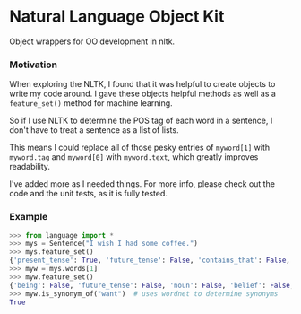 # Natural Language Object Kit

Object wrappers for OO development in nltk.

### Motivation

When exploring the NLTK, I found that it was helpful to create objects to write my code around. I gave these objects helpful methods as well as a `feature_set()` method for machine learning.

So if I use NLTK to determine the POS tag of each word in a sentence, I don't have to treat a sentence as a list of lists.

This means I could replace all of those pesky entries of `myword[1]` with `myword.tag` and `myword[0]` with `myword.text`, which greatly improves readability.

I've added more as I needed things. For more info, please check out the code and the unit tests, as it is fully tested.

### Example

```python
>>> from language import *
>>> mys = Sentence("I wish I had some coffee.")
>>> mys.feature_set()
{'present_tense': True, 'future_tense': False, 'contains_that': False, 'past_tense': True, 'contains_being_verb': False, 'contains_attitude_verb': True, 'contains_belief_verb': False}
>>> myw = mys.words[1]
>>> myw.feature_set()
{'being': False, 'future_tense': False, 'noun': False, 'belief': False, 'attitude': True, 'past_tense': False, 'verb': True, 'present_tense': True, 'nonverb': False}
>>> myw.is_synonym_of("want")  # uses wordnet to determine synonyms
True
```